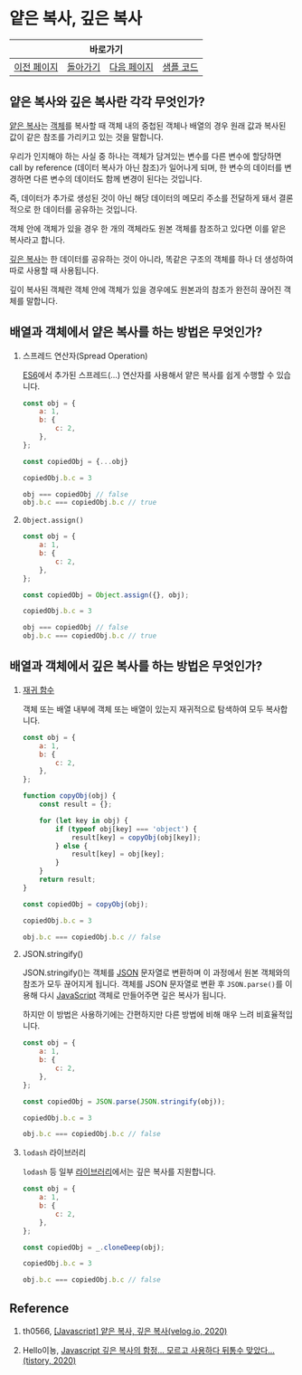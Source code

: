 # 얕은 복사, 깊은 복사

<table>
    <thead>
        <tr>
            <th colspan="4" style="text-align: center;">바로가기</th>
        </tr>
    </thead>
    <tbody>
        <tr>
            <td>
                <a href="/../javascript/docs/0729.html">이전 페이지</a>
            </td>
            <td>
                <a href="/../javascript/">돌아가기</a>
            </td>
            <td>
                <a href="/../javascript/docs/0731.html">다음 페이지</a>
            </td>
            <td>
                <a href="/../javascript/0730/">샘플 코드</a>
            </td>
        </tr>
    </tbody>
</table>

## 얕은 복사와 깊은 복사란 각각 무엇인가?

[얕은 복사](/javascript/docs/glossary.html#얕은-복사)는 [객체](/javascript/docs/glossary.html#객체)를 복사할 때 객체 내의 중첩된 객체나 배열의 경우 원래 값과 복사된 값이 같은 참조를 가리키고 있는 것을 말합니다. 

우리가 인지해야 하는 사실 중 하나는 객체가 담겨있는 변수를 다른 변수에 할당하면 call by reference (데이터 복사가 아닌 참조)가 일어나게 되며, 한 변수의 데이터를 변경하면 다른 변수의 데이터도 함께 변경이 된다는 것입니다.

즉, 데이터가 추가로 생성된 것이 아닌 해당 데이터의 메모리 주소를 전달하게 돼서 결론적으로 한 데이터를 공유하는 것입니다. 

객체 안에 객체가 있을 경우 한 개의 객체라도 원본 객체를 참조하고 있다면 이를 앝은 복사라고 합니다.

[깊은 복사](/javascript/docs/glossary.html#깊은-복사)는 한 데이터를 공유하는 것이 아니라, 똑같은 구조의 객체를 하나 더 생성하여 따로 사용할 때 사용됩니다. 

깊이 복사된 객체란 객체 안에 객체가 있을 경우에도 원본과의 참조가 완전히 끊어진 객체를 말합니다. 

## 배열과 객체에서 얕은 복사를 하는 방법은 무엇인가?

1. 스프레드 연산자(Spread Operation)

    [ES6](/javascript/docs/glossary.html#es6)에서 추가된 스프레드(...) 연산자를 사용해서 얕은 복사를 쉽게 수행할 수 있습니다.

    ```javascript
    const obj = {
        a: 1,
        b: {
            c: 2,
        },
    };

    const copiedObj = {...obj}

    copiedObj.b.c = 3

    obj === copiedObj // false
    obj.b.c === copiedObj.b.c // true
    ```

2. `Object.assign()`

    ```javascript
    const obj = {
        a: 1,
        b: {
            c: 2,
        },
    };

    const copiedObj = Object.assign({}, obj);

    copiedObj.b.c = 3

    obj === copiedObj // false
    obj.b.c === copiedObj.b.c // true
    ```

## 배열과 객체에서 깊은 복사를 하는 방법은 무엇인가?

1. [재귀 함수](/javascript/docs/glossary.html#재귀-함수)

    객체 또는 배열 내부에 객체 또는 배열이 있는지 재귀적으로 탐색하여 모두 복사합니다.

    ```javascript
    const obj = {
        a: 1,
        b: {
            c: 2,
        },
    };

    function copyObj(obj) {
        const result = {};

        for (let key in obj) {
            if (typeof obj[key] === 'object') {
                result[key] = copyObj(obj[key]);
            } else {
                result[key] = obj[key];
            }
        }
        return result;
    }

    const copiedObj = copyObj(obj);

    copiedObj.b.c = 3

    obj.b.c === copiedObj.b.c // false
    ```

2. JSON.stringify()

    JSON.stringify()는 객체를 [JSON](/javascript/docs/glossary.html#json) 문자열로 변환하며 이 과정에서 원본 객체와의 참조가 모두 끊어지게 됩니다. 객체를 JSON 문자열로 변환 후 `JSON.parse()`를 이용해 다시 [JavaScript](/javascript/docs/glossary.html#javascript) 객체로 만들어주면 깊은 복사가 됩니다. 

    하지만 이 방법은 사용하기에는 간편하지만 다른 방법에 비해 매우 느려 비효율적입니다.

    ```javascript
    const obj = {
        a: 1,
        b: {
            c: 2,
        },
    };

    const copiedObj = JSON.parse(JSON.stringify(obj));

    copiedObj.b.c = 3

    obj.b.c === copiedObj.b.c // false
    ```

3. `lodash` 라이브러리

    `lodash` 등 일부 [라이브러리](/javascript/docs/glossary.html#라이브러리)에서는 깊은 복사를 지원합니다.
    
    ```javascript
    const obj = {
        a: 1,
        b: {
            c: 2,
        },
    };

    const copiedObj = _.cloneDeep(obj);

    copiedObj.b.c = 3

    obj.b.c === copiedObj.b.c // false
    ```

## Reference

1. th0566, [[Javascript] 얕은 복사, 깊은 복사(velog.io, 2020)](https://velog.io/@th0566/Javascript-%EC%96%95%EC%9D%80-%EB%B3%B5%EC%82%AC-%EA%B9%8A%EC%9D%80-%EB%B3%B5%EC%82%AC)

2. Hello이뇽, [Javascript 깊은 복사의 함정... 모르고 사용하다 뒤통수 맞았다...(tistory, 2020)](https://helloinyong.tistory.com/267)

